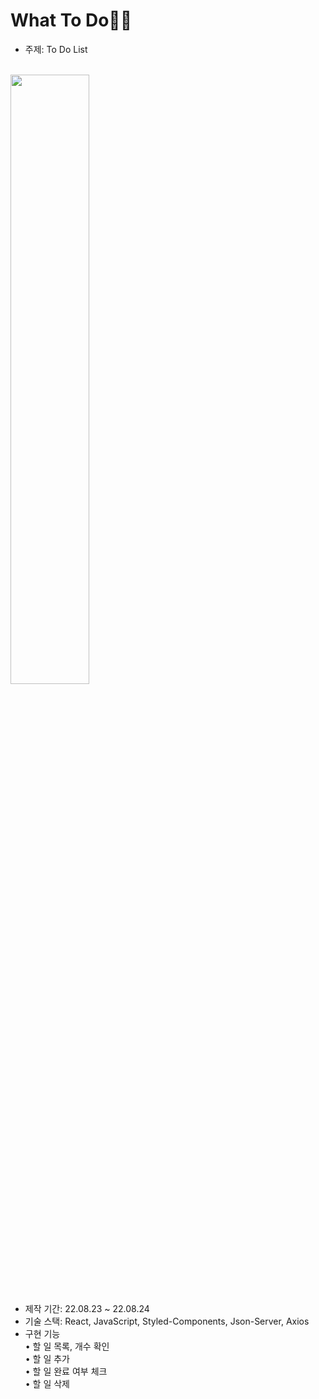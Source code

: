 # **What To Do**✍🏻

- 주제: To Do List
<br/>
<img src="https://user-images.githubusercontent.com/73158122/186386100-ded5232e-c856-4617-9361-045047ddfb99.gif" width="50%" />

<br/>

- 제작 기간: 22.08.23 ~ 22.08.24
- 기술 스택: React, JavaScript, Styled-Components, Json-Server, Axios
- 구현 기능  
  • 할 일 목록, 개수 확인  
  • 할 일 추가  
  • 할 일 완료 여부 체크  
  • 할 일 삭제  
